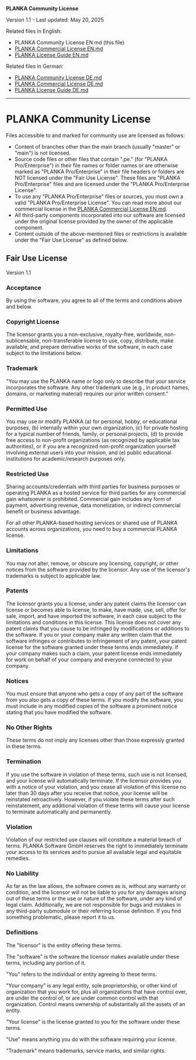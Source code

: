 **PLANKA Community License**

Version 1.1 - Last updated: May 20, 2025

Related files in English:

- PLANKA Community License EN.md (this file)
- [PLANKA Commercial License EN.md](https://github.com/plankanban/planka/blob/master/LICENSES/PLANKA%20Commercial%20License%20EN.md)
- [PLANKA License Guide EN.md](https://github.com/plankanban/planka/blob/master/LICENSES/PLANKA%20License%20Guide%20EN.md)

Related files in German:

- [PLANKA Community License DE.md](https://github.com/plankanban/planka/blob/master/LICENSES/PLANKA%20Community%20License%20DE.md)
- [PLANKA Commercial License DE.md](https://github.com/plankanban/planka/blob/master/LICENSES/PLANKA%20Commercial%20License%20DE.md)
- [PLANKA License Guide DE.md](https://github.com/plankanban/planka/blob/master/LICENSES/PLANKA%20License%20Guide%20DE.md)

---

# PLANKA Community License

Files accessible to and marked for community use are licensed as follows:

- Content of branches other than the main branch (usually "master" or "main") is not licensed.
- Source code files or other files that contain ".pe." (for "PLANKA Pro/Enterprise") in their file names or folder names or are otherwise marked as "PLANKA Pro/Enterprise" in their file headers or folders are NOT licensed under the "Fair Use License". These files are "PLANKA Pro/Enterprise" files and are licensed under the "PLANKA Pro/Enterprise License".
- To use any "PLANKA Pro/Enterprise" files or sources, you must own a valid "PLANKA Pro/Enterprise License". You can read more about our commercial license in the [PLANKA Commercial License EN.md](https://github.com/plankanban/planka/blob/master/LICENSES/PLANKA%20Commercial%20License%20EN.md).
- All third-party components incorporated into our software are licensed under the original license provided by the owner of the applicable component.
- Content outside of the above-mentioned files or restrictions is available under the "Fair Use License" as defined below.

## Fair Use License

Version 1.1

### Acceptance

By using the software, you agree to all of the terms and conditions above and below.

### Copyright License

The licensor grants you a non-exclusive, royalty-free, worldwide, non-sublicensable, non-transferable license to use, copy, distribute, make available, and prepare derivative works of the software, in each case subject to the limitations below.

### Trademark

"You may use the PLANKA name or logo only to describe that your service incorporates the software. Any other trademark use (e.g., in product names, domains, or marketing material) requires our prior written consent."

### Permitted Use

You may use or modify PLANKA (a) for personal, hobby, or educational purposes, (b) internally within your own organization, (c) for private hosting for a typical number of friends, family, or personal projects, (d) to provide free access to non-profit organizations (as recognized by applicable tax authorities), or if you are a recognized non-profit organization yourself involving external users into your mission, and (e) public educational institutions for academic/research purposes only.

### Restricted Use

Sharing accounts/credentials with third parties for business purposes or operating PLANKA as a hosted service for third parties for any commercial gain whatsoever is prohibited. Commercial gain includes any form of payment, advertising revenue, data monetization, or indirect commercial benefit or business advantage.

For all other PLANKA-based hosting services or shared use of PLANKA accounts across organizations, you need to buy a commercial PLANKA license.

### Limitations

You may not alter, remove, or obscure any licensing, copyright, or other notices from the software provided by the licensor. Any use of the licensor's trademarks is subject to applicable law.

### Patents

The licensor grants you a license, under any patent claims the licensor can license or becomes able to license, to make, have made, use, sell, offer for sale, import, and have imported the software, in each case subject to the limitations and conditions in this license. This license does not cover any patent claims that you cause to be infringed by modifications or additions to the software. If you or your company make any written claim that the software infringes or contributes to infringement of any patent, your patent license for the software granted under these terms ends immediately. If your company makes such a claim, your patent license ends immediately for work on behalf of your company and everyone connected to your company.

### Notices

You must ensure that anyone who gets a copy of any part of the software from you also gets a copy of these terms. If you modify the software, you must include in any modified copies of the software a prominent notice stating that you have modified the software.

### No Other Rights

These terms do not imply any licenses other than those expressly granted in these terms.

### Termination

If you use the software in violation of these terms, such use is not licensed, and your license will automatically terminate. If the licensor provides you with a notice of your violation, and you cease all violation of this license no later than 30 days after you receive that notice, your license will be reinstated retroactively. However, if you violate these terms after such reinstatement, any additional violation of these terms will cause your license to terminate automatically and permanently.

### Violation

Violation of our restricted use clauses will constitute a material breach of terms. PLANKA Software GmbH reserves the right to immediately terminate your access to its services and to pursue all available legal and equitable remedies.

### No Liability

As far as the law allows, the software comes as is, without any warranty or condition, and the licensor will not be liable to you for any damages arising out of these terms or the use or nature of the software, under any kind of legal claim. Additionally, we are not responsible for bugs and mistakes in any third-party submodule or their referring license definition. If you find something problematic, please report it to us.

### Definitions

The "licensor" is the entity offering these terms.

The "software" is the software the licensor makes available under these terms, including any portion of it.

"You" refers to the individual or entity agreeing to these terms.

"Your company" is any legal entity, sole proprietorship, or other kind of organization that you work for, plus all organizations that have control over, are under the control of, or are under common control with that organization. Control means ownership of substantially all the assets of an entity.

"Your license" is the license granted to you for the software under these terms.

"Use" means anything you do with the software requiring your license.

"Trademark" means trademarks, service marks, and similar rights.
